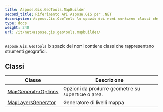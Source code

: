 ```yaml
---
title: Aspose.Gis.GeoTools.MapBuilder
second_title: Riferimento API Aspose.GIS per .NET
description: Aspose.Gis.GeoTools lo spazio dei nomi contiene classi che rappresentano strumenti geografici.
type: docs
weight: 240
url: /it/net/aspose.gis.geotools.mapbuilder/
---
```

`Aspose.Gis.GeoTools` lo spazio dei nomi contiene classi che rappresentano strumenti geografici.

## Classi

| Classe | Descrizione |
| --- | --- |
| [MapGeneratorOptions](./mapgeneratoroptions/) | Opzioni da produrre geometrie su superficie o area. |
| [MapLayersGenerator](./maplayersgenerator/) | Generatore di livelli mappa |


